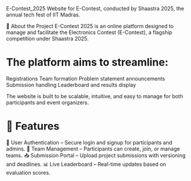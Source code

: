 E-Contest_2025
Website for E-Contest, conducted by Shaastra 2025, the annual tech fest of IIT Madras.

🌟 About the Project
E-Contest 2025 is an online platform designed to manage and facilitate the Electronics Contest (E-Contest), a flagship competition under Shaastra 2025. 
# The platform aims to streamline:
Registrations
Team formation
Problem statement announcements
Submission handling
Leaderboard and results display

The website is built to be scalable, intuitive, and easy to manage for both participants and event organizers.

# 🔧 Features
📝 User Authentication – Secure login and signup for participants and admins.
👥 Team Management – Participants can create, join, or manage teams.
📥 Submission Portal – Upload project submissions with versioning and deadlines.
📊 Live Leaderboard – Real-time updates based on evaluation scores.



